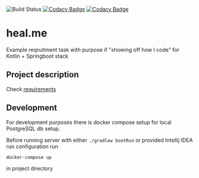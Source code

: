 ![Build Status](https://github.com/Kryszak/heal.me/actions/workflows/build.yml/badge.svg)
[![Codacy Badge](https://app.codacy.com/project/badge/Grade/5f435e91f78544f5a7634174aab97a5f)](https://www.codacy.com/gh/Kryszak/heal.me/dashboard?utm_source=github.com&amp;utm_medium=referral&amp;utm_content=Kryszak/heal.me&amp;utm_campaign=Badge_Grade)
[![Codacy Badge](https://app.codacy.com/project/badge/Coverage/5f435e91f78544f5a7634174aab97a5f)](https://app.codacy.com/gh/Kryszak/heal.me/dashboard?utm_source=gh&utm_medium=referral&utm_content=&utm_campaign=Badge_coverage)

# heal.me
Example reqruitment task with purpose if "showing off how I code" for Kotlin + Springboot stack

## Project description
Check [requirements](./requirements.md)

## Development
For development purposes there is docker compose setup for local PostgreSQL db setup.

Before running server with either `./gradlew bootRun` or provided Intellij IDEA run configuration
run 
```
docker-compose up
``` 
in project directory
